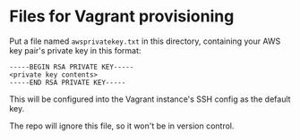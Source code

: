 # Files for Vagrant provisioning

Put a file named `awsprivatekey.txt` in this directory, containing your AWS key pair's private key in this format:

```
-----BEGIN RSA PRIVATE KEY-----
<private key contents>
-----END RSA PRIVATE KEY-----
```

This will be configured into the Vagrant instance's SSH config as the default key.

The repo will ignore this file, so it won't be in version control.
